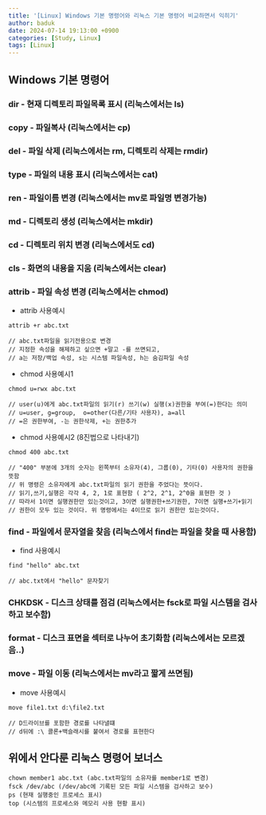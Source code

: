 ```yaml
---
title: '[Linux] Windows 기본 명령어와 리눅스 기본 명령어 비교하면서 익히기'
author: baduk
date: 2024-07-14 19:13:00 +0900
categories: [Study, Linux]
tags: [Linux]
---
```


## Windows 기본 명령어
### dir - 현재 디렉토리 파일목록 표시 (리눅스에서는 ls)
### copy - 파일복사 (리눅스에서는 cp)
### del - 파일 삭제 (리눅스에서는 rm, 디렉토리 삭제는 rmdir)
### type - 파일의 내용 표시 (리눅스에서는 cat)
### ren - 파일이름 변경 (리눅스에서는 mv로 파일명 변경가능)
### md - 디렉토리 생성 (리눅스에서는 mkdir)
### cd - 디렉토리 위치 변경 (리눅스에서도 cd)
### cls - 화면의 내용을 지움 (리눅스에서는 clear)
### attrib - 파일 속성 변경 (리눅스에서는 chmod)
- attrib 사용예시

```
attrib +r abc.txt

// abc.txt파일을 읽기전용으로 변경
// 지정한 속성을 해제하고 싶으면 +말고 -를 쓰면되고,
// a는 저장/백업 속성, s는 시스템 파일속성, h는 숨김파일 속성
```
- chmod 사용예시1

```
chmod u=rwx abc.txt

// user(u)에게 abc.txt파일의 읽기(r) 쓰기(w) 실행(x)권한을 부여(=)한다는 의미
// u=user, g=group,  o=other(다른/기타 사용자), a=all
// =은 권한부여, -는 권한삭제, +는 권한추가
```

- chmod 사용예시2 (8진법으로 나타내기)

```
chmod 400 abc.txt

// "400" 부분에 3개의 숫자는 왼쪽부터 소유자(4), 그룹(0), 기타(0) 사용자의 권한을 뜻함
// 위 명령은 소유자에게 abc.txt파일의 읽기 권한을 주었다는 뜻이다.
// 읽기,쓰기,실행은 각각 4, 2, 1로 표현함 ( 2^2, 2^1, 2^0을 표현한 것 )
// 따라서 1이면 실행권한만 있는것이고, 3이면 실행권한+쓰기권한, 7이면 실행+쓰기+읽기
// 권한이 모두 있는 것이다. 위 명령에서는 4이므로 읽기 권한만 있는것이다.

```
### find - 파일에서 문자열을 찾음 (리눅스에서 find는 파일을 찾을 때 사용함)

- find 사용예시

```
find "hello" abc.txt

// abc.txt에서 "hello" 문자찾기
```

### CHKDSK - 디스크 상태를 점검 (리눅스에서는 fsck로 파일 시스템을 검사하고 보수함)
### format - 디스크 표면을 섹터로 나누어 초기화함 (리눅스에서는 모르겠음..)
### move - 파일 이동 (리눅스에서는 mv라고 짧게 쓰면됨)

- move 사용예시

```
move file1.txt d:\file2.txt

// D드라이브를 포함한 경로를 나타낼떄
// d뒤에 :\ 콜론+백슬래시를 붙여서 경로를 표현한다
```

## 위에서 안다룬 리눅스 명령어 보너스
```shell
chown member1 abc.txt (abc.txt파일의 소유자를 member1로 변경)
fsck /dev/abc (/dev/abc에 기록된 모든 파일 시스템을 검사하고 보수)
ps (현재 실행중인 프로세스 표시)
top (시스템의 프로세스와 메모리 사용 현황 표시)
```